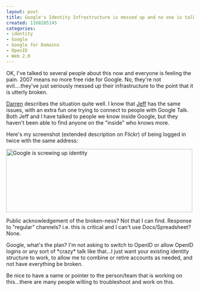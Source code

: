 ```yaml
--- 
layout: post
title: Google's Identity Infrastructure is messed up and no one is talking
created: 1168285145
categories: 
- identity
- Google
- Google for Domains
- OpenID
- Web 2.0
---
```

<p>OK, I&#39;ve talked to several people about this now and everyone is feeling the pain. 2007 means no more free ride for Google. No, they&#39;re not evil....they&#39;ve just seriously messed up their infrastructure to the point that it is utterly broken.</p><p><a href="http://www.darrenbarefoot.com/archives/2007/01/google-and-my-identity-crisis-2.html">Darren</a> describes the situation quite well. I know that <a href="http://henshaw.org/">Jeff</a> has the same issues, with an extra fun one trying to connect to people with Google Talk. Both Jeff and I have talked to people we know inside Google, but they haven&#39;t been able to find anyone on the &quot;inside&quot; who knows more.</p><p>Here&#39;s my screenshot (extended description on Flickr) of being logged in twice with the same address:</p>  <a href="http://www.flickr.com/photos/boris/305078296/" title="Photo Sharing"><img src="http://farm1.static.flickr.com/112/305078296_c28d279202.jpg" alt="Google is screwing up identity" width="500" height="170" /></a>  <p>Public acknowledgement of the broken-ness? Not that I can find. Response to &quot;regular&quot; channels? i.e. this is critical and I can&#39;t use Docs/Spreadsheet? None.</p><p>Google, what&#39;s the plan? I&#39;m not asking to switch to OpenID or allow OpenID logins or any sort of *crazy* talk like that...I just want your existing identity structure to work, to allow me to combine or retire accounts as needed, and not have everything be broken.</p><p>Be nice to have a name or pointer to the person/team that is working on this...there are many people willing to troubleshoot and work on this.&nbsp;</p>
<!--break-->
